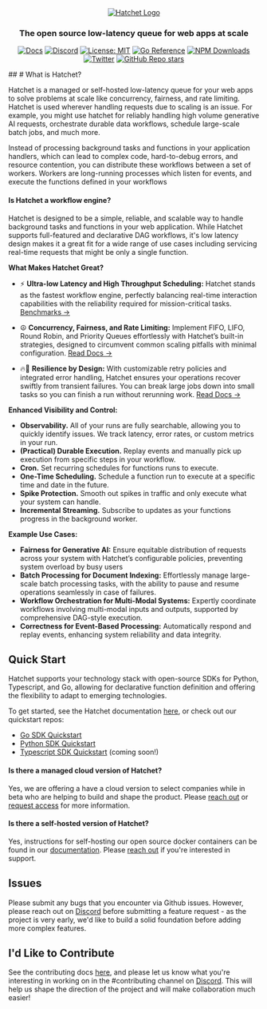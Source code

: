 
<div align="center">

<picture>
  <source media="(prefers-color-scheme: dark)" srcset="https://framerusercontent.com/images/KBMnpSO12CyE6UANhf4mhrg6na0.png?scale-down-to=200">
  <source media="(prefers-color-scheme: light)" srcset="https://framerusercontent.com/images/KBMnpSO12CyE6UANhf4mhrg6na0.png?scale-down-to=200">
  <a href ="https://hatchet.run">
	  <img alt="Hatchet Logo" src="https://framerusercontent.com/images/KBMnpSO12CyE6UANhf4mhrg6na0.png?scale-down-to=200">
  </a>
</picture>

### The open source low-latency queue for web apps at scale

[![Docs](https://img.shields.io/badge/docs-docs.hatchet.run-3F16E4)](https://docs.hatchet.run) [![Discord](https://img.shields.io/discord/1088927970518909068?style=social&logo=discord)](https://discord.gg/ZMeUafwH89) [![License: MIT](https://img.shields.io/badge/License-MIT-purple.svg)](https://opensource.org/licenses/MIT) [![Go Reference](https://pkg.go.dev/badge/github.com/hatchet-dev/hatchet.svg)](https://pkg.go.dev/github.com/hatchet-dev/hatchet) [![NPM Downloads](https://img.shields.io/npm/dm/%40hatchet-dev%2Ftypescript-sdk)](https://www.npmjs.com/package/@hatchet-dev/typescript-sdk)
[![Twitter](https://img.shields.io/twitter/url/https/twitter.com/hatchet-dev.svg?style=social&label=Follow%20%40hatchet-dev)](https://twitter.com/triggerdotdev) [![GitHub Repo stars](https://img.shields.io/github/stars/hatchet-dev/hatchet?style=social)](https://github.com/triggerdotdev/trigger.dev)

</div>
## # What is Hatchet?

Hatchet is a managed or self-hosted low-latency queue for your web apps to solve problems at scale like concurrency, fairness, and rate limiting. Hatchet is used wherever handling requests due to scaling is an issue. For example, you might use hatchet for reliably handling high volume generative AI requests, orchestrate durable data workflows, schedule large-scale batch jobs, and much more.

Instead of processing background tasks and functions in your application handlers, which can lead to complex code, hard-to-debug errors, and resource contention, you can distribute these workflows between a set of workers. Workers are long-running processes which listen for events, and execute the functions defined in your workflows

#### Is Hatchet a workflow engine?

Hatchet is designed to be a simple, reliable, and scalable way to handle background tasks and functions in your web application. While Hatchet supports full-featured and declarative DAG workflows, it's low latency design makes it a great fit for a wide range of use cases including servicing real-time requests that might be only a single function.

**What Makes Hatchet Great?**
- ⚡️ **Ultra-low Latency and High Throughput Scheduling:** Hatchet stands as the fastest workflow engine, perfectly balancing real-time interaction capabilities with the reliability required for mission-critical tasks. [Benchmarks →](https://docs.hatchet.run)

- ☮️ **Concurrency, Fairness, and Rate Limiting:** Implement FIFO, LIFO, Round Robin, and Priority Queues effortlessly with Hatchet’s built-in strategies, designed to circumvent common scaling pitfalls with minimal configuration. [Read Docs →](https://docs.hatchet.run)

- 🔥🧯 **Resilience by Design:** With customizable retry policies and integrated error handling, Hatchet ensures your operations recover swiftly from transient failures. You can break large jobs down into small tasks so you can finish a run without rerunning work. [Read Docs →](https://docs.hatchet.run)

**Enhanced Visibility and Control:**
- **Observability.** All of your runs are fully searchable, allowing you to quickly identify issues. We track latency, error rates, or custom metrics in your run.
- **(Practical) Durable Execution.** Replay events and manually pick up execution from specific steps in your workflow.
- **Cron.** Set recurring schedules for functions runs to execute.
- **One-Time Scheduling.** Schedule a function run to execute at a specific time and date in the future.
- **Spike Protection.** Smooth out spikes in traffic and only execute what your system can handle.
- **Incremental Streaming.** Subscribe to updates as your functions progress in the background worker.

**Example Use Cases:**
- **Fairness for Generative AI:** Ensure equitable distribution of requests across your system with Hatchet’s configurable policies, preventing system overload by busy users
- **Batch Processing for Document Indexing:** Effortlessly manage large-scale batch processing tasks, with the ability to pause and resume operations seamlessly in case of failures.
- **Workflow Orchestration for Multi-Modal Systems:** Expertly coordinate workflows involving multi-modal inputs and outputs, supported by comprehensive DAG-style execution.
- **Correctness for Event-Based Processing:** Automatically respond and replay events, enhancing system reliability and data integrity.

## Quick Start
Hatchet supports your technology stack with open-source SDKs for Python, Typescript, and Go, allowing for declarative function definition and offering the flexibility to adapt to emerging technologies.

To get started, see the Hatchet documentation [here](https://docs.hatchet.run/home/quickstart), or check out our quickstart repos:
- [Go SDK Quickstart](https://github.com/hatchet-dev/hatchet-go-quickstart)
- [Python SDK Quickstart](https://github.com/hatchet-dev/hatchet-python-quickstart)
- [Typescript SDK Quickstart](https://github.com/hatchet-dev/hatchet-typescript-quickstart) (coming soon!)
 
#### Is there a managed cloud version of Hatchet?

Yes, we are offering a have a cloud version to select companies while in beta who are helping to build and shape the product. Please [reach out](mailto:contact@hatchet.run) or [request access](https://hatchet.run/request-access) for more information.

#### Is there a self-hosted version of Hatchet?

Yes, instructions for self-hosting our open source docker containers can be found in our  [documentation](https://docs.hatchet.run/self-hosting/docker-compose). Please [reach out](mailto:contact@hatchet.run)  if you're interested in support.

## Issues
Please submit any bugs that you encounter via Github issues. However, please reach out on [Discord](https://discord.gg/ZMeUafwH89) before submitting a feature request - as the project is very early, we'd like to build a solid foundation before adding more complex features.

## I'd Like to Contribute

See the contributing docs [here](https://docs.hatchet.run/contributing), and please let us know what you're interesting in working on in the #contributing channel on [Discord](https://discord.gg/ZMeUafwH89). This will help us shape the direction of the project and will make collaboration much easier!
